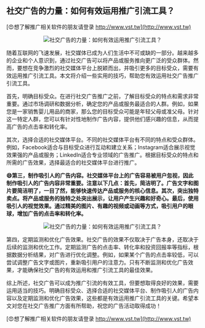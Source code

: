 ## **社交广告的力量：如何有效运用推广引流工具？**

[😍想了解推广相关软件的朋友请登录 http://www.vst.tw](http://www.vst.tw)

 <center><img src="https://vst.tw/MP4/tuiguang/png/7.png" alt="社交广告的力量：如何有效运用推广引流工具？"></center>

随着互联网的飞速发展，社交媒体已成为人们生活中不可或缺的一部分。越来越多的企业和个人意识到，通过社交广告可以将产品或服务推向更广泛的受众群体。然而，要想在竞争激烈的社交媒体平台上脱颖而出，并吸引更多的目标受众，需要有效运用推广引流工具。本文将介绍一些实用的技巧，帮助您有效运用社交广告推广引流工具。

首先，明确目标受众。在进行社交广告推广之前，了解目标受众的特点和需求非常重要。通过市场调研和数据分析，确定您的产品或服务最适合的人群。例如，如果您是一家销售婴儿用品的商家，那么您的目标受众可能是年轻父母或准父母。针对这一特定人群，您可以有针对性地制作广告内容，提供他们感兴趣的信息，从而提高广告的点击率和转化率。

其次，选择合适的社交媒体平台。不同的社交媒体平台有不同的特点和受众群体。例如，Facebook适合与目标受众进行互动和建立关系；Instagram适合展示视觉效果强的产品或服务；LinkedIn适合专业领域的广告推广。根据目标受众的特点和所需的广告效果，选择最适合的社交媒体平台进行推广。

**😄第三，制作吸引人的广告内容。社交媒体平台上的广告容易被用户忽视，因此制作吸引人的广告内容非常重要。注意以下几点：首先，简洁明了。广告文字和图片要简洁明了，一目了然，能够快速传达产品或服务的核心信息。其次，突出独特卖点。将产品或服务的独特之处突出展示，让用户产生兴趣和好奇心。最后，使用吸引人的视觉效果。通过精美的图片、有趣的视频或动画等方式，吸引用户的眼球，增加广告的点击率和转化率。**

 <center><img src="https://vst.tw/MP4/tuiguang/png/2.png" alt="社交广告的力量：如何有效运用推广引流工具？"></center>

第四，定期监测和优化广告效果。社交广告的效果不仅取决于广告本身，还取决于后续的监测和优化工作。定期监测广告的点击率、转化率和投资回报率等指标，根据数据分析结果，对广告进行优化调整。例如，如果某个广告的点击率较低，可以尝试调整广告文字或图片，重新吸引用户的注意力。只有不断监测和优化广告效果，才能确保社交广告的有效运用和推广引流工具的最佳效果。

综上所述，社交广告可以成为推广引流的有效工具，但要想取得良好的效果，需要运用适当的技巧。明确目标受众、选择合适的社交媒体平台、制作吸引人的广告内容以及定期监测和优化广告效果，这些都是有效运用推广引流工具的关键。希望本文对您在社交广告推广方面有所帮助，祝您的广告活动取得成功！

[😍想了解推广相关软件的朋友请登录 http://www.vst.tw](http://www.vst.tw)



